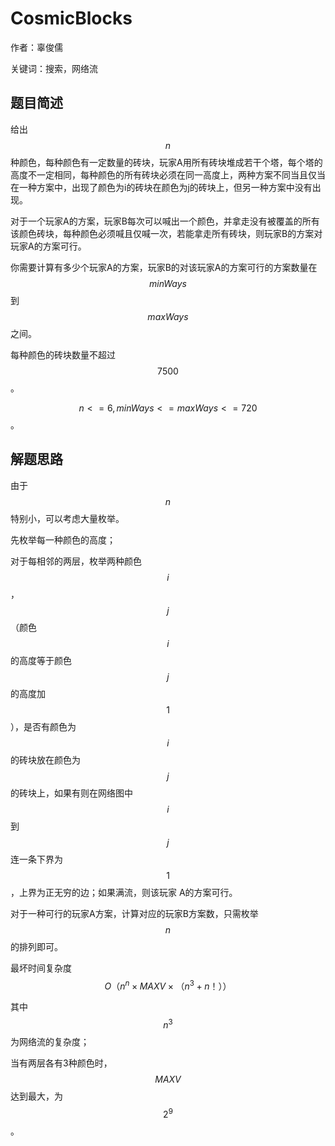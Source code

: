 
# CosmicBlocks
作者：辜俊儒

关键词：搜索，网络流


## 题目简述

给出 $$n$$ 种颜色，每种颜色有一定数量的砖块，玩家A用所有砖块堆成若干个塔，每个塔的高度不一定相同，每种颜色的所有砖块必须在同一高度上，两种方案不同当且仅当在一种方案中，出现了颜色为i的砖块在颜色为j的砖块上，但另一种方案中没有出现。


对于一个玩家A的方案，玩家B每次可以喊出一个颜色，并拿走没有被覆盖的所有该颜色砖块，每种颜色必须喊且仅喊一次，若能拿走所有砖块，则玩家B的方案对玩家A的方案可行。


你需要计算有多少个玩家A的方案，玩家B的对该玩家A的方案可行的方案数量在 $$minWays$$ 到 $$maxWays$$ 之间。

每种颜色的砖块数量不超过$$7500$$。

$$n<=6, minWays<=maxWays<=720$$。



## 解题思路


由于$$n$$特别小，可以考虑大量枚举。

先枚举每一种颜色的高度；


对于每相邻的两层，枚举两种颜色$$i$$，$$j$$（颜色$$i$$的高度等于颜色$$j$$的高度加$$1$$），是否有颜色为$$i$$的砖块放在颜色为$$j$$的砖块上，如果有则在网络图中$$i$$到$$j$$连一条下界为$$1$$，上界为正无穷的边；如果满流，则该玩家
A的方案可行。

对于一种可行的玩家A方案，计算对应的玩家B方案数，只需枚举$$n$$的排列即可。


最坏时间复杂度$$O（n^n × MAXV × （n^3 + n！））$$
 
其中$$n^3$$为网络流的复杂度；
 
当有两层各有3种颜色时，$$MAXV$$ 达到最大，为 $$2^9$$。


